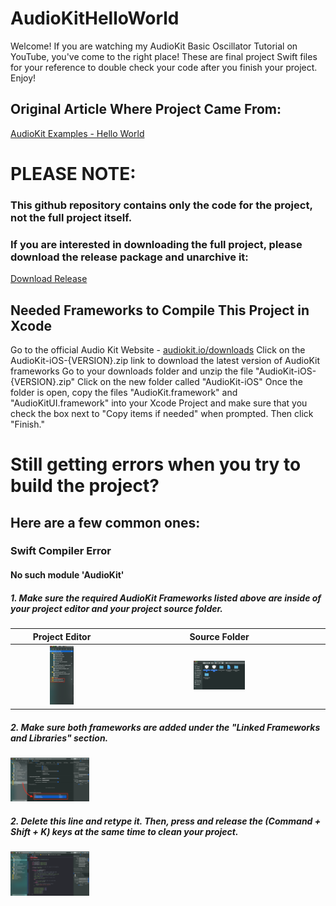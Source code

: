# AudioKitHelloWorld

Welcome! If you are watching my AudioKit Basic Oscillator Tutorial on YouTube, you've come to the right place! These are final project Swift files for your reference to double check your code after you finish your project. Enjoy!

## Original Article Where Project Came From:
[AudioKit Examples - Hello World](https://audiokit.io/examples/HelloWorld/)

# PLEASE NOTE:

### This github repository contains only the code for the project, not the full project itself.

### If you are interested in downloading the full project, please download the release package and unarchive it:
[Download Release]()

## Needed Frameworks to Compile This Project in Xcode
Go to the official Audio Kit Website - [audiokit.io/downloads](https://audiokit.io/downloads)
Click on the AudioKit-iOS-{VERSION}.zip link to download the latest version of AudioKit frameworks
Go to your downloads folder and unzip the file "AudioKit-iOS-{VERSION}.zip"
Click on the new folder called "AudioKit-iOS"
Once the folder is open, copy the files "AudioKit.framework" and "AudioKitUI.framework" into your Xcode Project and make sure that you check the box next to "Copy items if needed" when prompted. Then click "Finish."

# Still getting errors when you try to build the project?
## Here are a few common ones:
### Swift Compiler Error
#### No such module 'AudioKit'
##### 1. Make sure the required AudioKit Frameworks listed above are inside of your project editor and your project source folder.

Project Editor            |  Source Folder
:-------------------------:|:-------------------------:
<img src="images/inside_project.png" alt="Inside Project" style="width:25%">  |  <img src="images/inside_project_folder.png" alt="Inside Project Folder" style="width:25%">

##### 2. Make sure both frameworks are added under the "Linked Frameworks and Libraries" section.
<img src="images/linked.png" alt="Linked" style="width:25%">

##### 2. Delete this line and retype it. Then, press and release the (Command + Shift + K) keys at the same time to clean your project.
<img src="images/retype.png" alt="Clean Project" style="width:25%">
